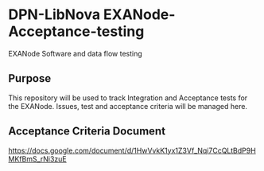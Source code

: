 # DPN-LibNova EXANode-Acceptance-testing
EXANode Software and data flow testing

## Purpose
This repository will be used to track Integration and Acceptance tests for the EXANode. 
Issues, test and acceptance criteria will be managed here.

## Acceptance Criteria Document
https://docs.google.com/document/d/1HwVvkK1yx1Z3Vf_Nqi7CcQLtBdP9HMKfBmS_rNi3zuE

